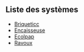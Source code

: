 ## Liste des systèmes
- [Briqueticc](./systemes/briqueticc.html)
- [Encaisseuse](./systemes/encaisseuse.html)
- [Ecolpap](./systemes/ecolpap.html)
- [Ravoux](./systemes/ravoux.html)